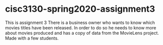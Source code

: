 # cisc3130-spring2020-assignment3
This is assignment 3
There is a business owner who wants to know which movies titles have been released. In order to do so he needs to know more about movies produced and has a copy of data from the MovieLens project.
Made with a few students.
